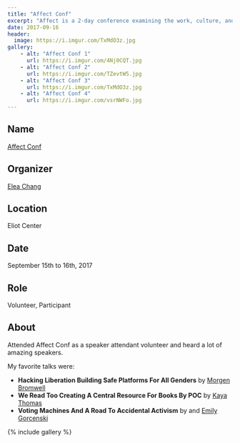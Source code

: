 ```yaml
---
title: "Affect Conf"
excerpt: "Affect is a 2-day conference examining the work, culture, and design of social change."
date: 2017-09-16
header:
  image: https://i.imgur.com/TxMdO3z.jpg
gallery:
    - alt: "Affect Conf 1"
      url: https://i.imgur.com/4Nj0CQT.jpg
    - alt: "Affect Conf 2"
      url: https://i.imgur.com/TZevtW5.jpg
    - alt: "Affect Conf 3"
      url: https://i.imgur.com/TxMdO3z.jpg
    - alt: "Affect Conf 4"
      url: https://i.imgur.com/vsrNWFo.jpg
---
```


## Name

<a title="Affect Conf" href="https://affectconf.com/" target="_blank" rel="noopener">Affect Conf</a>

## Organizer

[Elea Chang](http://twitter.com/elea)

## Location

Eliot Center

## Date

September 15th to 16th, 2017

## Role

Volunteer, Participant

## About

Attended Affect Conf as a speaker attendant volunteer and heard a lot of amazing speakers.

My favorite talks were:

- **Hacking Liberation Building Safe Platforms For All Genders** by [Morgen Bromwell](https://twitter.com/MorgenBromell)
- **We Read Too Creating A Central Resource For Books By POC** by [Kaya Thomas](https://twitter.com/kthomas901)
- **Voting Machines And A Road To Accidental Activism** by and [Emily Gorcenski](https://twitter.com/EmilyGorcenski)

{% include gallery %}